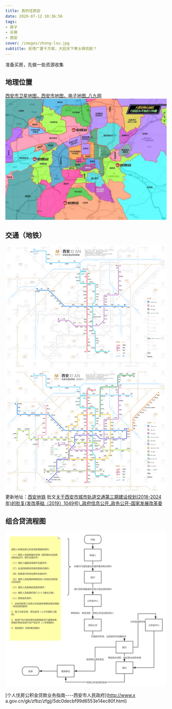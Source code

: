 ```yaml
---
title: 真的住西安
date: 2020-07-12 10:36:56
tags:
- 房子
- 买房
- 西安
cover: /images/zhong-lou.jpg
subtitle: 安得广厦千万家，大庇天下寒士俱欢颜？
---
```

准备买房，先做一些资源收集

## 地理位置
[西安市卫星地图，西安市地图，电子地图_八九网](https://bajiu.cn/ditu/?id=367)
![行政划分图](/images/xian-fbt.jpeg)

## 交通（地铁）
![运营图](/images/dt-now-Ver4.4@chinhoyoo.png)
![规划图2025](/images/dt-2025-Ver4.4@chinhoyoo.png)
更新地址：[西安地铁](https://pan.baidu.com/s/1q9GfOFKUIVTSD_-SXKAWRQ#list/path=%2F%E8%BD%BB%E5%9C%B0%E9%93%81ChinMetro%2F%E8%A5%BF%E5%AE%89)
批文[关于西安市城市轨道交通第三期建设规划(2018-2024年)的批复(发改基础〔2019〕1049号)_政府信息公开_政务公开-国家发展改革委](http://zfxxgk.ndrc.gov.cn/web/iteminfo.jsp?id=16220)

## 组合贷流程图

![组合贷](/images/组合贷.png)

[个人住房公积金贷款业务指南----西安市人民政府](http://www.x
a.gov.cn/gk/zfbz/zfgjj/5dc0decbf99d6553e14ec80f.html)